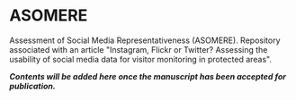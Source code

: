 # ASOMERE
Assessment of Social Media Representativeness (ASOMERE). Repository associated with an article "Instagram, Flickr or Twitter? Assessing the usability of social media data for visitor monitoring in protected areas".

_**Contents will be added here once the manuscript has been accepted for publication.**_


